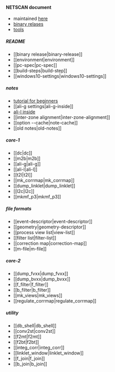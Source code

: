 #### NETSCAN document
+ maintained <a href="https://gitlab.com/kkodama/NETSCAN-documents.git">here</a>
+ <a href="http://heplab3.physics.aichi-edu.ac.jp/kodama/netscan/downloads/">binary relases</a>
+ <a href="http://heplab3.physics.aichi-edu.ac.jp/kodama/netscan/downloads/">tools</a>

##### README
+ [[binary release|binary-release]]
+ [[environment|environment]]
+ [[pc-spec|pc-spec]]
+ [[build-steps|build-step]]
+ [[windows10-settings|windows10-settings]]

##### notes
+ <a href="netscan-manual-v3.pdf" target=_blank>tutorial for beginners</a>
+ [[ali-g settings|ali-g-inside]]
+ <a href="ali-l-inside.pdf" target=_blank>ali-l inside</a>
+ [[inter-zone alignment|inter-zone-alignment]]
+ [[option --cache|note-cache]]
+ [[old notes|old-notes]]
 
##### core-1
+ [[dc|dc]]
+ [[m2b|m2b]]
+ [[ali-g|ali-g]]
+ [[ali-l|ali-l]]
+ [[t2l|t2l]]
+ [[mk_corrmap|mk_corrmap]]
+ [[dump_linklet|dump_linklet]]
+ [[l2c|l2c]]
+ [[mkmf_p3|mkmf_p3]]

##### file formats
+ [[event-descriptor|event-descriptor]]
+ [[geometry|geometry-descriptor]]
+ [[process view list|view-list]]
+ [[filter list|filter-list]]
+ [[correction map|correction-map]]
+ [[m-file|m-file]]

##### core-2
+ [[dump_fvxx|dump_fvxx]]
+ [[dump_bvxx|dump_bvxx]]
+ [[f_filter|f_filter]]
+ [[b_filter|b_filter]]
+ [[mk_views|mk_views]]
+ [[regulate_corrmap|regulate_corrmap]]

##### utility
+ [[db_shell|db_shell]]
+ [[conv2st|conv2st]]
+ [[f2mt|f2mt]]
+ [[f2bt|f2bt]]
+ [[integ_corr|integ_corr]]
+ [[linklet_window|linklet_window]]
+ [[f_join|f_join]]
+ [[b_join|b_join]]
